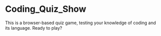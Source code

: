 # Coding_Quiz_Show
This is a browser-based quiz game, testing your knowledge of coding and its language. Ready to play?
